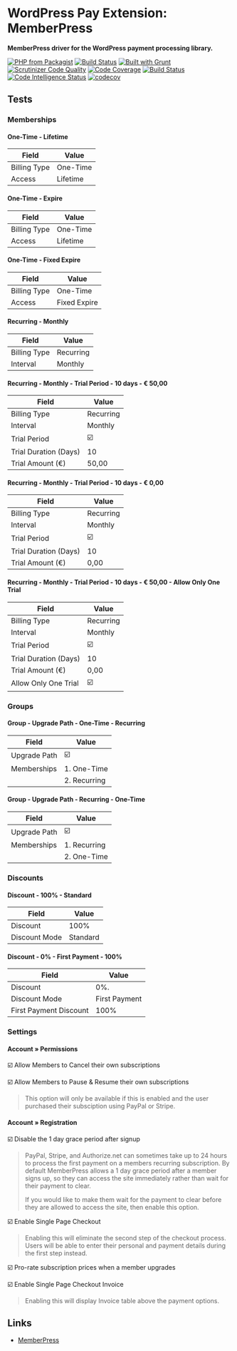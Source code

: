 # WordPress Pay Extension: MemberPress

**MemberPress driver for the WordPress payment processing library.**

[![PHP from Packagist](https://img.shields.io/packagist/php-v/wp-pay-extensions/memberpress.svg)](https://packagist.org/packages/wp-pay-extensions/memberpress)
[![Build Status](https://travis-ci.org/wp-pay-extensions/memberpress.svg?branch=develop)](https://travis-ci.org/wp-pay-extensions/memberpress)
[![Built with Grunt](https://cdn.gruntjs.com/builtwith.svg)](http://gruntjs.com/)
[![Scrutinizer Code Quality](https://scrutinizer-ci.com/g/wp-pay-extensions/memberpress/badges/quality-score.png?b=develop)](https://scrutinizer-ci.com/g/wp-pay-extensions/memberpress/?branch=develop)
[![Code Coverage](https://scrutinizer-ci.com/g/wp-pay-extensions/memberpress/badges/coverage.png?b=develop)](https://scrutinizer-ci.com/g/pronamic/wp-pronamic-ideal/?branch=develop)
[![Build Status](https://scrutinizer-ci.com/g/wp-pay-extensions/memberpress/badges/build.png?b=develop)](https://scrutinizer-ci.com/g/pronamic/wp-pronamic-ideal/build-status/develop)
[![Code Intelligence Status](https://scrutinizer-ci.com/g/wp-pay-extensions/memberpress/badges/code-intelligence.svg?b=develop)](https://scrutinizer-ci.com/code-intelligence)
[![codecov](https://codecov.io/gh/wp-pay-extensions/memberpress/branch/develop/graph/badge.svg)](https://codecov.io/gh/wp-pay-extensions/memberpress)

## Tests

### Memberships

#### One-Time - Lifetime

| Field                 | Value        |
| --------------------- | ------------ |
| Billing Type          | One-Time     |
| Access                | Lifetime     |

#### One-Time - Expire

| Field                 | Value        |
| --------------------- | ------------ |
| Billing Type          | One-Time     |
| Access                | Lifetime     |

#### One-Time - Fixed Expire

| Field                 | Value        |
| --------------------- | ------------ |
| Billing Type          | One-Time     |
| Access                | Fixed Expire |

#### Recurring - Monthly

| Field                 | Value        |
| --------------------- | ------------ |
| Billing Type          | Recurring    |
| Interval              | Monthly      |

#### Recurring - Monthly - Trial Period - 10 days - € 50,00

| Field                 | Value        |
| --------------------- | ------------ |
| Billing Type          | Recurring    |
| Interval              | Monthly      |
| Trial Period          | ☑️           |
| Trial Duration (Days) | 10           |
| Trial Amount (€)      | 50,00        |

#### Recurring - Monthly - Trial Period - 10 days - € 0,00

| Field                 | Value        |
| --------------------- | ------------ |
| Billing Type          | Recurring    |
| Interval              | Monthly      |
| Trial Period          | ☑️           |
| Trial Duration (Days) | 10           |
| Trial Amount (€)      | 0,00         |

#### Recurring - Monthly - Trial Period - 10 days - € 50,00 - Allow Only One Trial

| Field                 | Value        |
| --------------------- | ------------ |
| Billing Type          | Recurring    |
| Interval              | Monthly      |
| Trial Period          | ☑️           |
| Trial Duration (Days) | 10           |
| Trial Amount (€)      | 0,00         |
| Allow Only One Trial  | ☑️           |

### Groups

#### Group - Upgrade Path - One-Time - Recurring

| Field                 | Value        |
| --------------------- | ------------ |
| Upgrade Path          | ☑️           |
| Memberships           | 1. One-Time  |
|                       | 2. Recurring |

#### Group - Upgrade Path - Recurring - One-Time

| Field                 | Value        |
| --------------------- | ------------ |
| Upgrade Path          | ☑️           |
| Memberships           | 1. Recurring |
|                       | 2. One-Time  |

### Discounts

#### Discount - 100% - Standard

| Field                 | Value        |
| --------------------- | ------------ |
| Discount              | 100%         |
| Discount Mode         | Standard     |

#### Discount - 0% - First Payment - 100%

| Field                  | Value         |
| ---------------------- | ------------- |
| Discount               | 0%.           |
| Discount Mode          | First Payment |
| First Payment Discount | 100%          |

### Settings

#### Account » Permissions

☑️ Allow Members to Cancel their own subscriptions

☑️ Allow Members to Pause & Resume their own subscriptions

> This option will only be available if this is enabled and the user purchased their subsciption using PayPal or Stripe.

#### Account » Registration

☑️ Disable the 1 day grace period after signup 

> PayPal, Stripe, and Authorize.net can sometimes take up to 24 hours to process the first payment on a members recurring subscription. By default MemberPress allows a 1 day grace period after a member signs up, so they can access the site immediately rather than wait for their payment to clear.
>
> If you would like to make them wait for the payment to clear before they are allowed to access the site, then enable this option.

☑️ Enable Single Page Checkout

> Enabling this will eliminate the second step of the checkout process. Users will be able to enter their personal and payment details during the first step instead.

☑️ Pro-rate subscription prices when a member upgrades

☑️ Enable Single Page Checkout Invoice

> Enabling this will display Invoice table above the payment options.

## Links

*	[MemberPress](https://www.memberpress.com/)
